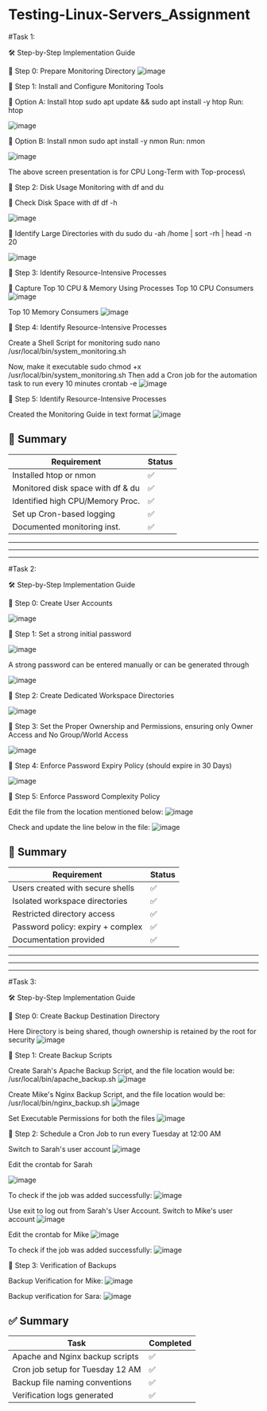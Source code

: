 # Testing-Linux-Servers_Assignment

#Task 1:

🛠️ Step-by-Step Implementation Guide

📁 Step 0: Prepare Monitoring Directory
![image](https://github.com/user-attachments/assets/542512b8-79f6-46f0-99d9-36ceba8b915a)


📁 Step 1: Install and Configure Monitoring Tools

🔹 Option A: Install htop
sudo apt update && sudo apt install -y htop
Run: htop


![image](https://github.com/user-attachments/assets/89cfabaa-ea28-4be2-96e8-b9bd6306cb98)

🔹 Option B: Install nmon
sudo apt install -y nmon
Run: nmon

![image](https://github.com/user-attachments/assets/c88bfb51-5db6-4531-b4e8-858830c06e2f)

The above screen presentation is for CPU Long-Term with Top-process\

📁 Step 2: Disk Usage Monitoring with df and du


🔸 Check Disk Space with df
df -h

![image](https://github.com/user-attachments/assets/86e4c0a0-d81d-44f6-9d2d-875988eadda2)



🔸 Identify Large Directories with du
sudo du -ah /home | sort -rh | head -n 20 

![image](https://github.com/user-attachments/assets/3469c173-8480-446d-937f-142263055e5e)


📁 Step 3: Identify Resource-Intensive Processes

🔸 Capture Top 10 CPU & Memory Using Processes
Top 10 CPU Consumers
![image](https://github.com/user-attachments/assets/fe46d5e9-dc49-4ba1-9d45-1b9dca315fa4)

Top 10 Memory Consumers
![image](https://github.com/user-attachments/assets/0d0b08d0-1f17-482a-9d0f-ffed2cdebba4)


📁 Step 4: Identify Resource-Intensive Processes

Create a Shell Script for monitoring
sudo nano /usr/local/bin/system_monitoring.sh

Now, make it executable
sudo chmod +x /usr/local/bin/system_monitoring.sh
Then add a Cron job for the automation task to run every 10 minutes
crontab -e
![image](https://github.com/user-attachments/assets/a80e4949-9bc3-41b7-b4dc-3621d411ab08)




📁 Step 5: Identify Resource-Intensive Processes

Created the Monitoring Guide in text format
![image](https://github.com/user-attachments/assets/c63431f4-6d66-4c8c-898d-9af143a5dbdf)


## 📌 Summary

| Requirement                         | Status      |
|------------------------------------|-------------|
| Installed htop or nmon             | ✅          |
| Monitored disk space with df & du  | ✅          |
| Identified high CPU/Memory Proc.   | ✅          |
| Set up Cron-based logging          | ✅          |
| Documented monitoring inst.        | ✅          |


-----------------------------------------------------------------------------------------------------------------------------------------------------------------------
***********************************************************************************************************************************************************************
-----------------------------------------------------------------------------------------------------------------------------------------------------------------------

#Task 2:

🛠️ Step-by-Step Implementation Guide


📁 Step 0: Create User Accounts

![image](https://github.com/user-attachments/assets/d0649ec8-5777-4746-8bf2-72d3189fb6e2)



📁 Step 1: Set a strong initial password

![image](https://github.com/user-attachments/assets/f9c5cae8-039e-486a-80b3-534c5644bd41)


A strong password can be entered manually or can be generated through

![image](https://github.com/user-attachments/assets/ebe7cb82-3dca-4505-9ea7-28cec8673555)



📁 Step 2: Create Dedicated Workspace Directories

![image](https://github.com/user-attachments/assets/97726a83-265c-4cf7-bd3b-4d32932adc98)


📁 Step 3: Set the Proper Ownership and Permissions, ensuring only Owner Access and No Group/World Access

![image](https://github.com/user-attachments/assets/558827b8-c456-4263-b176-3a6bf3eb1467)



📁 Step 4: Enforce Password Expiry Policy (should expire in 30 Days)

![image](https://github.com/user-attachments/assets/1ee6a93a-4501-4b89-841d-c2d07825a13e)


📁 Step 5: Enforce Password Complexity Policy

Edit the file from the location mentioned below:
![image](https://github.com/user-attachments/assets/05e2711b-8652-4cb0-aa80-9462ef36e45d)


Check and update the line below in the file:
![image](https://github.com/user-attachments/assets/3adfa5ac-3b21-42ed-b6b8-942b57446e84)







## 📌 Summary

| Requirement                         | Status      |
|------------------------------------|-------------|
| Users created with secure shells   | ✅          |
| Isolated workspace directories     | ✅          |
| Restricted directory access        | ✅          |
| Password policy: expiry + complex  | ✅          |
| Documentation provided             | ✅          |




-----------------------------------------------------------------------------------------------------------------------------------------------------------------------
***********************************************************************************************************************************************************************
-----------------------------------------------------------------------------------------------------------------------------------------------------------------------

#Task 3:

🛠️ Step-by-Step Implementation Guide

📁 Step 0: Create Backup Destination Directory

Here Directory is being shared, though ownership is retained by the  root for security
![image](https://github.com/user-attachments/assets/4690ee89-0cba-4cd1-a846-6ba7a262c0a6)



📁 Step 1: Create Backup Scripts

Create Sarah's Apache Backup Script, and the file location would be: /usr/local/bin/apache_backup.sh
![image](https://github.com/user-attachments/assets/9ce88011-22d8-4cd1-a0b4-49ae174b4979)


Create Mike's Nginx Backup Script, and the file location would be: /usr/local/bin/nginx_backup.sh
![image](https://github.com/user-attachments/assets/983c3451-b860-41b0-974b-c15da2c922e5)


Set Executable Permissions for both the files
![image](https://github.com/user-attachments/assets/086d97e4-6249-44b3-bade-a77e77e581dd)



📁 Step 2: Schedule a Cron Job to run every Tuesday at 12:00 AM

Switch to Sarah's user account
![image](https://github.com/user-attachments/assets/b3cb357f-ae78-4808-bae4-57bb37cd8606)

Edit the crontab for Sarah

![image](https://github.com/user-attachments/assets/ca65bda5-186c-41bc-a2b6-dc7b7eb9d89d)

To check if the job was added successfully:
![image](https://github.com/user-attachments/assets/5d7b6a63-a51f-4a1e-9864-5451f6c40da3)


Use exit to log out from Sarah's User Account. Switch to Mike's user account
![image](https://github.com/user-attachments/assets/16e28f0c-7c99-4887-9699-34619a3bde86)

Edit the crontab for Mike
![image](https://github.com/user-attachments/assets/2925f523-ddff-46df-9024-8ba4b765a856)

To check if the job was added successfully:
![image](https://github.com/user-attachments/assets/034c104e-e24b-4483-95a7-94258bca5ac2)



📁 Step 3: Verification of Backups

Backup Verification for Mike:
![image](https://github.com/user-attachments/assets/1493eb02-ff17-44a6-97a2-51dd8e586fa7)


Backup verification for Sara:
![image](https://github.com/user-attachments/assets/7b529513-f837-472d-b22c-37235851f461)


## ✅ Summary

| Task                                | Completed |
|-------------------------------------|-----------|
| Apache and Nginx backup scripts     | ✅        |
| Cron job setup for Tuesday 12 AM    | ✅        |
| Backup file naming conventions      | ✅        |
| Verification logs generated         | ✅        |

